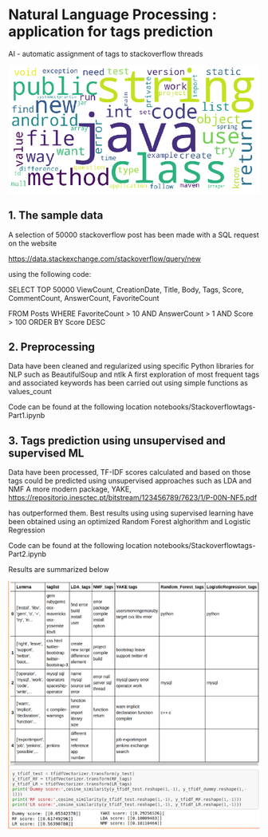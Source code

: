 # Natural Language Processing : application for tags prediction

AI - automatic assignment of tags to stackoverflow threads

![popular_tags](/documentation/stack.png)

## 1. The sample data
A selection of 50000 stackoverflow post has been made with a SQL request on the website 

https://data.stackexchange.com/stackoverflow/query/new

using the following code: 

SELECT 
	TOP 50000 ViewCount,
    CreationDate,
    Title,
    Body,
    Tags,
    Score,
    CommentCount,
    AnswerCount,
    FavoriteCount
    
FROM Posts
WHERE 
    FavoriteCount > 10
    AND AnswerCount > 1
    AND Score > 100
ORDER BY Score DESC


## 2. Preprocessing
Data have been cleaned and regularized using specific Python libraries for NLP such as BeautifulSoup and ntlk
A first exploration of most frequent tags and associated keywords has been carried out using simple functions as values_count

Code can be found at the following location
notebooks/Stackoverflowtags-Part1.ipynb


## 3. Tags prediction using unsupervised and supervised ML

Data have been processed, TF-IDF scores calculated and based on those tags could be predicted using unsupervised approaches such as LDA and NMF
A more modern package, YAKE, 
https://repositorio.inesctec.pt/bitstream/123456789/7623/1/P-00N-NF5.pdf

has outperformed them. Best results using using supervised learning have been obtained using an optimized Random Forest alghorithm and Logistic Regression

Code can be found at the following location
notebooks/Stackoverflowtags-Part2.ipynb

Results are summarized below

![tags_results](/documentation/results.png)